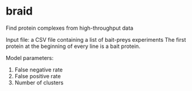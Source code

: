 # braid
Find protein complexes from high-throughput data

Input file: a CSV file containing a list of bait-preys experiments
The first protein at the beginning of every line is a bait protein.
   
Model parameters:
 1. False negative rate
 2. False positive rate
 3. Number of clusters
